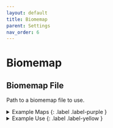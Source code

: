 ```yaml
---
layout: default
title: Biomemap
parent: Settings
nav_order: 6
---
```


# Biomemap

## Biomemap File
Path to a biomemap file to use.  

<details markdown="block">
  <summary>
  Example Maps {: .label .label-purple } 
  </summary>
  <img src="../images/maps/aus-biomemap.png" width="200" />
  <img src="../images/maps/biomemap.png" width="200" />
  <img src="../images/maps/middle-earth-biomemap.png" width="200" />
</details>

<details markdown="block">
  <summary>
  Example Use {: .label .label-yellow } 
  </summary>
  `bc param b fn`
  <img src="../images/console/bc-param-b-fn.gif" />
</details>
